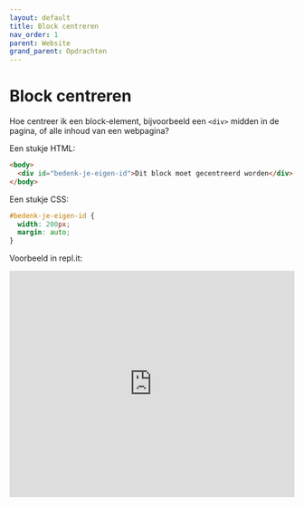 ```yaml
---
layout: default
title: Block centreren
nav_order: 1
parent: Website
grand_parent: Opdrachten
---
```


# Block centreren

Hoe centreer ik een block-element, bijvoorbeeld een `<div>` midden in de pagina, of alle inhoud van een webpagina?

Een stukje HTML:

```html
<body>
  <div id="bedenk-je-eigen-id">Dit block moet gecentreerd worden</div>
</body>
```

Een stukje CSS:

```css
#bedenk-je-eigen-id {
  width: 200px;
  margin: auto;
}
```  

Voorbeeld in repl.it:
<iframe height="400px" width="100%" src="https://repl.it/@cammeraat/HTMLcenter?lite=true" scrolling="no" frameborder="no" allowtransparency="true" allowfullscreen="true" sandbox="allow-forms allow-pointer-lock allow-popups allow-same-origin allow-scripts allow-modals"></iframe>